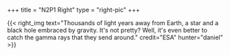 +++
title = "N2P1 Right"
type = "right-pic"
+++

{{< right_img
    text="Thousands of light years away from Earth, a star and a black hole embraced by gravity. It's not pretty? Well, it's even better to catch the gamma rays that they send around."
    credit="ESA"
    hunter="daniel" >}}
